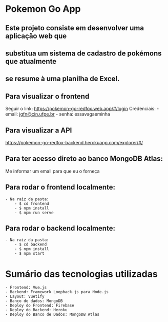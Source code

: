 # Pokemon Go App
## Este projeto consiste em desenvolver uma aplicação web que 
## substitua um sistema de cadastro de pokémons que atualmente 
## se resume à uma planilha de Excel. 

## Para visualizar o frontend
Seguir o link: https://pokemon-go-redfox.web.app/#/login
Credenciais:
    - email: jgfn@cin.ufpe.br
    - senha: essavagaeminha

## Para visualizar a API 
https://pokemon-go-redfox-backend.herokuapp.com/explorer/#/

## Para ter acesso direto ao banco MongoDB Atlas: 
Me informar um email para que eu o forneça

## Para rodar o frontend localmente:
    - Na raiz da pasta:
        - $ cd frontend
        - $ npm install
        - $ npm run serve

## Para rodar o backend localmente:
    - Na raiz da pasta:
        - $ cd backend
        - $ npm install
        - $ npm start

# Sumário das tecnologias utilizadas
    - Frontend: Vue.js
    - Backend: Framework Loopback.js para Node.js
    - Layout: Vuetify 
    - Banco de dados: MongoDB
    - Deploy do Frontend: Firebase
    - Deploy do Backend: Heroku 
    - Deploy do Banco de Dados: MongoDB Atlas